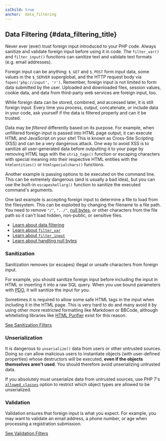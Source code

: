 ```yaml
---
isChild: true
anchor:  data_filtering
---
```


## Data Filtering {#data_filtering_title}

Never ever (ever) trust foreign input introduced to your PHP code. Always sanitize and validate foreign input before
using it in code. The `filter_var()` and `filter_input()` functions can sanitize text and validate text formats (e.g.
email addresses).

Foreign input can be anything: `$_GET` and `$_POST` form input data, some values in the `$_SERVER` superglobal, and the
HTTP request body via `fopen('php://input', 'r')`. Remember, foreign input is not limited to form data submitted by the
user. Uploaded and downloaded files, session values, cookie data, and data from third-party web services are foreign
input, too.

While foreign data can be stored, combined, and accessed later, it is still foreign input. Every time you process,
output, concatenate, or include data in your code, ask yourself if the data is filtered properly and can it be trusted.

Data may be _filtered_ differently based on its purpose. For example, when unfiltered foreign input is passed into HTML
page output, it can execute HTML and JavaScript on your site! This is known as Cross-Site Scripting (XSS) and can be a
very dangerous attack. One way to avoid XSS is to sanitize all user-generated data before outputting it to your page by
removing HTML tags with the `strip_tags()` function or escaping characters with special meaning into their respective
HTML entities with the `htmlentities()` or `htmlspecialchars()` functions.

Another example is passing options to be executed on the command line. This can be extremely dangerous (and is usually
a bad idea), but you can use the built-in `escapeshellarg()` function to sanitize the executed command's arguments.

One last example is accepting foreign input to determine a file to load from the filesystem. This can be exploited by
changing the filename to a file path. You need to remove `"/"`, `"../"`, [null bytes][6], or other characters from the
file path so it can't load hidden, non-public, or sensitive files.

* [Learn about data filtering][1]
* [Learn about `filter_var`][4]
* [Learn about `filter_input`][5]
* [Learn about handling null bytes][6]

### Sanitization

Sanitization removes (or escapes) illegal or unsafe characters from foreign input.

For example, you should sanitize foreign input before including the input in HTML or inserting it into a raw SQL query.
When you use bound parameters with [PDO](#databases), it will sanitize the input for you.

Sometimes it is required to allow some safe HTML tags in the input when including it in the HTML page. This is very
hard to do and many avoid it by using other more restricted formatting like Markdown or BBCode, although whitelisting
libraries like [HTML Purifier][html-purifier] exist for this reason.

[See Sanitization Filters][2]

### Unserialization

It is dangerous to `unserialize()` data from users or other untrusted sources.  Doing so can allow malicious users to instantiate objects (with user-defined properties) whose destructors will be executed, **even if the objects themselves aren't used**.  You should therefore avoid unserializing untrusted data.

If you absolutely must unserialize data from untrusted sources, use PHP 7's [`allowed_classes`][unserialize] option to restrict which object types are allowed to be unserialized.

### Validation

Validation ensures that foreign input is what you expect. For example, you may want to validate an email address, a
phone number, or age when processing a registration submission.

[See Validation Filters][3]


[1]: https://www.php.net/book.filter
[2]: https://www.php.net/filter.filters.sanitize
[3]: https://www.php.net/filter.filters.validate
[4]: https://www.php.net/function.filter-var
[5]: https://www.php.net/function.filter-input
[6]: https://www.php.net/security.filesystem.nullbytes
[html-purifier]: http://htmlpurifier.org/
[unserialize]: https://www.php.net/manual/function.unserialize.php
